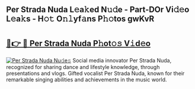 ## Per Strada Nuda L𝚎a𝚔ed N𝚞𝚍e - Part-DOr Vi𝚍𝚎o L𝚎a𝚔s - H𝚘𝚝 O𝚗𝚕yf𝚊ns P𝚑𝚘tos gwKvR

# <h2><a href="http://kf3ycp.oniu.top/?m=Per+Strada+Nuda">🔗👉 🔴 Per Strada Nuda P𝚑ot𝚘𝚜 V𝚒d𝚎o</a></h2>

[![Per Strada Nuda Nu𝚍e𝚜](https://i.imgur.com/0qMVB7G.gif)](http://kf3ycp.oniu.top/?m=Per+Strada+Nuda)
Social media innovator Per Strada Nuda, recognized for sharing dance and lifestyle knowledge, through presentations and vlogs. Gifted vocalist Per Strada Nuda, known for their remarkable singing abilities and achievements in the music world.  
